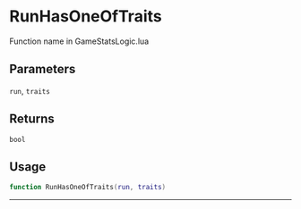 # RunHasOneOfTraits
Function name in GameStatsLogic.lua
## Parameters
`run`, `traits`
## Returns
`bool`
## Usage
```lua
function RunHasOneOfTraits(run, traits)
```
---
